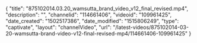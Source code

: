 {
    "title": "875102014.03.20_wamsutta_brand_video_v12_final_revised.mp4",
    "description": "",
    "channelid": "114661406",
    "videoid": "109961425",
    "date_created": "1502517386",
    "date_modified": "1515806249",
    "type": "captivate",
    "layout": "channelVideo",
    "url": "\/latest-videos\/875102014-03-20-wamsutta-brand-video-v12-final-revised-mp4\/114661406-109961425"
}